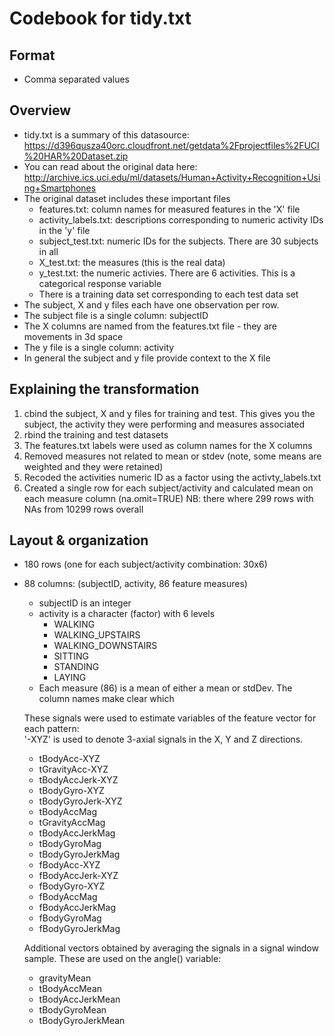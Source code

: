 # Codebook for tidy.txt

## Format
* Comma separated values


## Overview
* tidy.txt is a summary of this datasource: https://d396qusza40orc.cloudfront.net/getdata%2Fprojectfiles%2FUCI%20HAR%20Dataset.zip
* You can read about the original data here: http://archive.ics.uci.edu/ml/datasets/Human+Activity+Recognition+Using+Smartphones
* The original dataset includes these important files
  * features.txt: column names for measured features in the 'X' file
  * activity_labels.txt: descriptions corresponding to numeric activity IDs in the 'y' file
  * subject_test.txt: numeric IDs for the subjects. There are 30 subjects in all
  * X_test.txt: the measures (this is the real data)
  * y_test.txt: the numeric activies. There are 6 activities. This is a categorical response variable
  * There is a training data set corresponding to each test data set
* The subject, X and y files each have one observation per row.
* The subject file is a single column: subjectID 
* The X columns are named from the features.txt file - they are movements in 3d space
* The y file is a single column: activity
* In general the subject and y file provide context to the X file


## Explaining the transformation
1. cbind the subject, X and y files for training and test. This gives you the subject, the activity they were performing and measures associated
2. rbind the training and test datasets
3. The features.txt labels were used as column names for the X columns
4. Removed measures not related to mean or stdev (note, some means are weighted and they were retained)
5. Recoded the activities numeric ID as a factor using the activty_labels.txt 
6. Created a single row for each subject/activity and calculated mean on each measure column (na.omit=TRUE)
NB: there where 299 rows with NAs from 10299 rows overall

## Layout & organization                                                   
* 180 rows (one for each subject/activity combination: 30x6)
* 88 columns: (subjectID, activity, 86 feature measures)
  * subjectID is an integer
  * activity is a character (factor) with 6 levels
    * WALKING
    * WALKING_UPSTAIRS
    * WALKING_DOWNSTAIRS
    * SITTING
    * STANDING
    * LAYING
  * Each measure (86) is a mean of either a mean or stdDev. The column names make clear which

  These signals were used to estimate variables of the feature vector for each pattern:  
  '-XYZ' is used to denote 3-axial signals in the X, Y and Z directions.
  * tBodyAcc-XYZ
  * tGravityAcc-XYZ
  * tBodyAccJerk-XYZ
  * tBodyGyro-XYZ
  * tBodyGyroJerk-XYZ
  * tBodyAccMag
  * tGravityAccMag
  * tBodyAccJerkMag
  * tBodyGyroMag
  * tBodyGyroJerkMag
  * fBodyAcc-XYZ
  * fBodyAccJerk-XYZ
  * fBodyGyro-XYZ
  * fBodyAccMag
  * fBodyAccJerkMag
  * fBodyGyroMag
  * fBodyGyroJerkMag

  Additional vectors obtained by averaging the signals in a signal window sample. These are used on the angle() variable:
  * gravityMean
  * tBodyAccMean
  * tBodyAccJerkMean
  * tBodyGyroMean
  * tBodyGyroJerkMean


